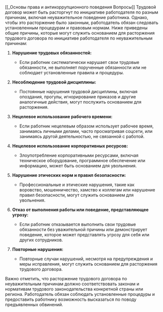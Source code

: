 [[_Основы права и антикоррупционного поведения Вопросы]]
Трудовой договор может быть расторгнут по инициативе работодателя по разным причинам, включая неуважительное поведение работника. Однако, чтобы это расторжение было законным, работодатель обязан следовать установленным процедурам и правовым нормам. Ниже приведены общие причины, которые могут служить основанием для расторжения трудового договора по инициативе работодателя по неуважительным причинам:

1. **Нарушение трудовых обязанностей:**
   - Если работник систематически нарушает свои трудовые обязанности, не выполняет порученные обязанности или не соблюдает установленные правила и процедуры.

2. **Несоблюдение трудовой дисциплины:**
   - Постоянные нарушения трудовой дисциплины, включая опоздания, прогулы, игнорирование приказов и другие аналогичные действия, могут послужить основанием для расторжения.

3. **Нецелевое использование рабочего времени:**
   - Если работник нецелевым образом использует рабочее время, занимаясь личными делами, часто просматривая соцсети, или занимаясь другой деятельностью, не связанной с работой.

4. **Нецелевое использование корпоративных ресурсов:**
   - Злоупотребление корпоративными ресурсами, включая техническое оборудование, программное обеспечение или информацию, может быть основанием для увольнения.

5. **Нарушение этических норм и правил безопасности:**
   - Профессиональные и этические нарушения, такие как воровство, мошенничество, хамство к коллегам или нарушение правил безопасности, могут служить основанием для увольнения.

6. **Отказ от выполнения работы или поведение, представляющее угрозу:**
   - Если работник отказывается выполнить свои трудовые обязанности без уважительной причины или демонстрирует поведение, которое может представлять угрозу для себя или других сотрудников.

7. **Повторные нарушения:**
   - Повторные случаи нарушений, несмотря на предупреждения и меры исправления, могут служить основанием для расторжения трудового договора.

Важно отметить, что расторжение трудового договора по неуважительным причинам должно соответствовать законам и нормативам трудового законодательства конкретной страны или региона. Работодатель обязан соблюдать установленные процедуры и предоставить работнику возможность высказаться по поводу предъявленных обвинений.